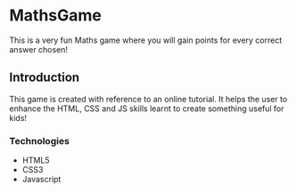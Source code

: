 # MathsGame
This is a very fun Maths game where you will gain points for every correct answer chosen!

## Introduction
This game is created with reference to an online tutorial. It helps the user to enhance the HTML, CSS and JS skills learnt to create something useful for kids!

### Technologies
* HTML5
* CSS3
* Javascript


